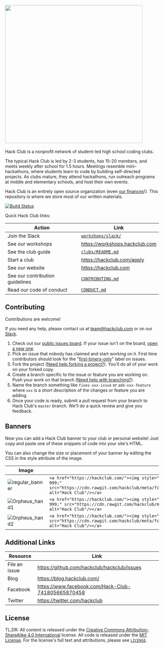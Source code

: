 # <img src="https://cdn.rawgit.com/hackclub/meta/fc4c0d220426eb53a176e656ae7700d9dcd0b2c5/logos/hack_club_red_text.svg" width="450">

Hack Club is a nonprofit network of student-led high school coding clubs.

The typical Hack Club is led by 2-3 students, has 15-20 members, and meets weekly after school for 1.5 hours. Meetings resemble mini-hackathons, where students learn to code by building self-directed projects. As clubs mature, they attend hackathons, run outreach programs at middle and elementary schools, and host their own events.

Hack Club is an entirely open source organization (even [our finances](https://github.com/hackclub/ledger)!). This repository is where we store most of our written materials.

[![Build Status](https://circleci.com/gh/hackclub/hackclub.svg?style=shield)](https://circleci.com/gh/hackclub/hackclub)

Quick Hack Club links:

| Action                          | Link                                   |
| ------------------------------- | -------------------------------------- |
| Join the Slack                  | [`workshops/slack/`](workshops/slack/) |
| See our workshops               | https://workshops.hackclub.com         |
| See the club guide              | [`clubs/README.md`](clubs/README.md)   |
| Start a club                    | https://hackclub.com/apply             |
| See our website                 | https://hackclub.com                   |
| See our contribution guidelines | [`CONTRIBUTING.md`](CONTRIBUTING.md)   |
| Read our code of conduct        | [`CONDUCT.md`](CONDUCT.md)             |

## Contributing

Contributions are welcome!

If you need any help, please contact us at team@hackclub.com or on our [Slack](workshops/slack/).

1. Check out our [public issues board][0]. If your issue isn't on the board, [open a new one][1].
2. Pick an issue that nobody has claimed and start working on it. First time contributors should look for the "[first-timers-only][2]" label on issues.
3. Fork the project ([Need help forking a project?][3]). You'll do all of your work on your forked copy.
4. Create a branch specific to the issue or feature you are working on. Push your work on that branch ([Need help with branching?][4]).
5. Name the branch something like `fixes-xxx-issue` or `add-xxx-feature` where `xxx` is a short description of the changes or feature you are adding.
6. Once your code is ready, submit a pull request from your branch to Hack Club's `master` branch. We'll do a quick review and give you feedback.

[0]: https://github.com/hackclub/hackclub/issues
[1]: https://github.com/hackclub/hackclub/issues/new
[2]: https://github.com/hackclub/hackclub/labels/first-timers-only
[3]: https://help.github.com/articles/fork-a-repo/
[4]: https://github.com/Kunena/Kunena-Forum/wiki/Create-a-new-branch-with-git-and-manage-branches

## Banners

Now you can add a Hack Club banner to your club or personal website! Just copy and paste one of these snippets of code into your site's HTML.

You can also change the size or placement of your banner by editing the CSS in the style attribute of the image.

| Image                                                                                                                                   | HTML Snippet                                                                                                                                                                                                                                                                   |
| --------------------------------------------------------------------------------------------------------------------------------------- | ------------------------------------------------------------------------------------------------------------------------------------------------------------------------------------------------------------------------------------------------------------------------------ |
| ![regular_banner](https://cdn.rawgit.com/hackclub/meta/fc4c0d220426eb53a176e656ae7700d9dcd0b2c5/logos/banner_plain_flag_webVersion.svg) | `<a href="https://hackclub.com/"><img style="position: absolute; top: 10px; left: 0; border: 0; width: 230px; z-index: 999;" src="https://cdn.rawgit.com/hackclub/meta/fc4c0d220426eb53a176e656ae7700d9dcd0b2c5/logos/banner_plain_flag_webVersion.svg" alt="Hack Club"/></a>` |
| ![Orpheus_hand1](https://cdn.rawgit.com/hackclub/meta/fc4c0d220426eb53a176e656ae7700d9dcd0b2c5/logos/banner_orpheus_hand.svg)           | `<a href="https://hackclub.com/"><img style="position: absolute; top: 0; left: 10px; border: 0; width: 230px; z-index: 999;" src="https://cdn.rawgit.com/hackclub/meta/fc4c0d220426eb53a176e656ae7700d9dcd0b2c5/logos/banner_orpheus_hand.svg" alt="Hack Club"/></a>`          |
| ![Orpheus_hand2](https://cdn.rawgit.com/hackclub/meta/fc4c0d220426eb53a176e656ae7700d9dcd0b2c5/logos/banner_orpheus_hand_rotated.svg)   | `<a href="https://hackclub.com/"><img style="position: absolute; top: 10px; left: 0; border: 0; width: 230px; z-index: 999" src="https://cdn.rawgit.com/hackclub/meta/fc4c0d220426eb53a176e656ae7700d9dcd0b2c5/logos/banner_orpheus_hand_rotated.svg" alt="Hack Club"/></a>`   |

## Additional Links

| Resource      | Link                                               |
| ------------- | -------------------------------------------------- |
| File an issue | https://github.com/hackclub/hackclub/issues        |
| Blog          | https://blog.hackclub.com/                         |
| Facebook      | https://www.facebook.com/Hack-Club-741805665870458 |
| Twitter       | https://twitter.com/hackclub                       |

## License

TL;DR: All content is released under the [Creative Commons Attribution-ShareAlike 4.0 International](https://creativecommons.org/licenses/by-sa/4.0/) license. All code is released under the [MIT License](MIT_LICENSE). For the license's full text and attributions, please see [`LICENSE`](LICENSE).
